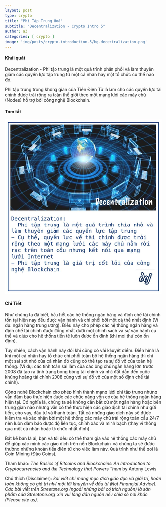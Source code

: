 ```yaml
---
layout: post
type: crypto
title: "Phi Tập Trung Hoá"
subtitle: "Decentralization - Crypto Intro 5"
author: a3
categories: [ crypto ]
image: 'img/posts/crypto-introduction-5/bg-decentralization.png'
---
```


#### Khái quát

Decentralization - Phi tập trung là một quá trình phân phối và làm thuyên giảm các quyền lực tập trung từ một cá nhân hay một tổ chức cụ thể nào đó.

Phi tập trung trong không gian của Tiền Điện Tử là làm cho các quyền lực tài chính được trải rộng ra toàn thế giới theo một mạng lưới các máy chủ (Nodes) hỗ trợ bởi công nghệ Blockchain.

#### Tóm tắt
![crypto-introduction-5](/img/posts/crypto-introduction-5/sm-decentralization.png)

#### Chi Tiết

Như chúng ta đã biết, hầu hết các hệ thống ngân hàng và định chế tài chính tồn tại hiện nay đều được vận hành và chi phối bởi một cá thể nhất định (Ví dụ: ngân hàng trung ương). Điều này cho phép các hệ thống ngân hàng và định chế tài chính được đồng nhất dưới một chính sách và sự vận hành cụ thể và giúp cho hệ thống tiền tệ luôn được ổn định (khi mọi thứ còn ổn định).

Tuy nhiên, cách vận hành này đôi khi cũng có vài khuyết điểm. Điển hình là khi một cá nhân hay tổ chức chi phối toàn bộ hệ thống ngân hàng thì chỉ một sai sót nhỏ của cá nhân đó cũng có thể tạo ra sự đổ vỡ của toàn hệ thống. (Ví dụ: các tính toán sai lầm của các ông chủ ngân hàng lớn trước 2008 đã tạo ra tình trạng bong bóng tài chính và nhà đất dẫn đến cuộc khủng hoảng tài chính 2008 cùng với sự đổ vỡ của một số định chế tài chính).

Công nghệ Blockchain cho phép hình thành mạng lưới phi tập trung nhưng vẫn đảm bảo thực hiện được các chức năng vốn có của hệ thống ngân hàng hiện tại. Có nghĩa là, chúng ta sẽ không cần bất cứ một ngân hàng hoặc bên trung gian nào nhưng vẫn có thể thực hiện các giao dịch tài chính như gửi tiền, cho vay, đầu tư và thanh toán. Tất cả những giao dịch này sẽ được kiểm tra và xác nhận bởi một hệ thống các máy chủ trải rộng toàn cầu 24/7 nên luôn đảm bảo được độ liên tục, chính xác và minh bạch (thay vì thông qua một cá nhân hoặc tổ chức nhất định).

Bất kể bạn là ai, bạn và tôi đều có thể tham gia vào hệ thống các máy chủ để giúp xác minh các giao dịch trên nền Blockchain, và chúng ta sẽ được thưởng những khoản tiền điện tử cho việc làm này. Quá trình như thế gọi là Coin Mining (Đào Coins).

Tham khảo: *The Basics of Bitcoins and Blockchains: An Introduction to Cryptocurrencies and the Technology that Powers Them* by Antony Lewis

Chú thích (Disclaimer):
*Bài viết chỉ mang mục đích giáo dục và giải trí, hoàn toàn không có giá trị như một lời khuyên về đầu tư (Not Financial Advice).*
*Các bài viết trên Streetone.org (ngoài những bài có trích nguồn) là sản phẩm của Streetone.org, xin vui lòng dẫn nguồn nếu chia sẻ nơi khác (Please cite us).*
